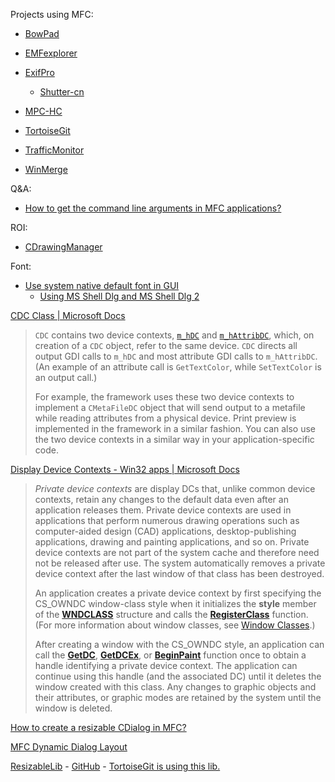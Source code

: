 Projects using MFC:

- [BowPad](https://github.com/stefankueng/BowPad)

- [EMFexplorer](http://frazmitic.free.fr/emfexplorer/)

- [ExifPro](https://github.com/mikekov/ExifPro)
  
  - [Shutter-cn](https://github.com/dream7180/Shutter-cn)

- [MPC-HC](https://github.com/mpc-hc/mpc-hc)

- [TortoiseGit](https://github.com/TortoiseGit/TortoiseGit)

- [TrafficMonitor](https://github.com/zhongyang219/TrafficMonitor)

- [WinMerge](https://github.com/WinMerge/winmerge)

Q&A:

- [How to get the command line arguments in MFC applications?](https://stackoverflow.com/questions/5562877/how-to-get-the-command-line-arguments-in-mfc-applications)

ROI:

- [CDrawingManager](https://docs.microsoft.com/en-us/cpp/mfc/reference/cdrawingmanager-class?view=msvc-170)

Font:

- [Use system native default font in GUI](https://github.com/ventoy/Ventoy/pull/1291)
  - [Using MS Shell Dlg and MS Shell Dlg 2](https://docs.microsoft.com/en-us/windows/win32/intl/using-ms-shell-dlg-and-ms-shell-dlg-2)

[CDC Class | Microsoft Docs](https://docs.microsoft.com/en-us/cpp/mfc/reference/cdc-class?view=msvc-170)

> `CDC` contains two device contexts, [`m_hDC`](https://docs.microsoft.com/en-us/cpp/mfc/reference/cdc-class?view=msvc-170#m_hdc) and [`m_hAttribDC`](https://docs.microsoft.com/en-us/cpp/mfc/reference/cdc-class?view=msvc-170#m_hattribdc), which, on creation of a `CDC` object, refer to the same device. `CDC` directs all output GDI calls to `m_hDC` and most attribute GDI calls to `m_hAttribDC`. (An example of an attribute call is `GetTextColor`, while `SetTextColor` is an output call.)
> 
> For example, the framework uses these two device contexts to implement a `CMetaFileDC` object that will send output to a metafile while reading attributes 
> from a physical device. Print preview is implemented in the framework in
>  a similar fashion. You can also use the two device contexts in a 
> similar way in your application-specific code.

[Display Device Contexts - Win32 apps | Microsoft Docs](https://docs.microsoft.com/en-us/windows/win32/gdi/display-device-contexts)

> *Private device contexts* are display DCs that, unlike common 
> device contexts, retain any changes to the default data even after an 
> application releases them. Private device contexts are used in 
> applications that perform numerous drawing operations such as 
> computer-aided design (CAD) applications, desktop-publishing 
> applications, drawing and painting applications, and so on. Private 
> device contexts are not part of the system cache and therefore need not 
> be released after use. The system automatically removes a private device
>  context after the last window of that class has been destroyed.
> 
> An application creates a private device context by first specifying the CS_OWNDC window-class style when it initializes the **style** member of the [**WNDCLASS**](https://docs.microsoft.com/en-us/windows/win32/api/winuser/ns-winuser-wndclassa) structure and calls the [**RegisterClass**](https://docs.microsoft.com/en-us/windows/win32/api/winuser/nf-winuser-registerclassa) function. (For more information about window classes, see [Window Classes](https://docs.microsoft.com/en-us/windows/win32/winmsg/window-classes).)
> 
> After creating a window with the CS_OWNDC style, an application can call the [**GetDC**](https://docs.microsoft.com/en-us/windows/desktop/api/Winuser/nf-winuser-getdc), [**GetDCEx**](https://docs.microsoft.com/en-us/windows/desktop/api/Winuser/nf-winuser-getdcex), or [**BeginPaint**](https://docs.microsoft.com/en-us/windows/desktop/api/Winuser/nf-winuser-beginpaint) function once to obtain a handle identifying a private device context. 
> The application can continue using this handle (and the associated DC) 
> until it deletes the window created with this class. Any changes to 
> graphic objects and their attributes, or graphic modes are retained by 
> the system until the window is deleted.

[How to create a resizable CDialog in MFC?](https://stackoverflow.com/questions/138040/how-to-create-a-resizable-cdialog-in-mfc)

[MFC Dynamic Dialog Layout](https://devblogs.microsoft.com/cppblog/mfc-dynamic-dialog-layout/)

[ResizableLib](https://www.codeproject.com/Articles/1175/ResizableLib) - [GitHub](https://github.com/ppescher/resizablelib) - [TortoiseGit is using this lib.](https://github.com/TortoiseGit/TortoiseGit/tree/master/ext/ResizableLib)
